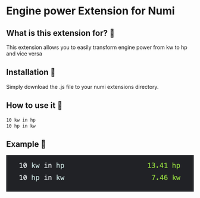 # Engine power Extension for Numi

## What is this extension for? :mag_right:

This extension allows you to easily transform engine power from kw to hp and vice versa

## Installation :floppy_disk:

Simply download the .js file to your numi extensions directory.

## How to use it :wrench:
```
10 kw in hp
10 hp in kw
```

## Example :memo:
![extensionDemonstration](SS.png)

